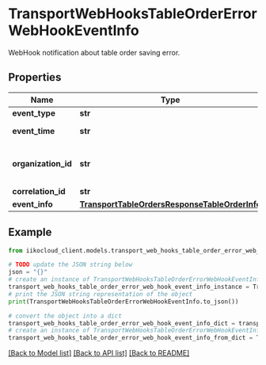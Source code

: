 # TransportWebHooksTableOrderErrorWebHookEventInfo

WebHook notification about table order saving error.

## Properties

Name | Type | Description | Notes
------------ | ------------- | ------------- | -------------
**event_type** | **str** | Event type. | [optional] 
**event_time** | **str** | Event date and time (UTC). | [optional] 
**organization_id** | **str** | Organization ID.                Can be obtained by &#x60;/api/1/organizations&#x60; operation. | [optional] 
**correlation_id** | **str** | Operation ID. | [optional] 
**event_info** | [**TransportTableOrdersResponseTableOrderInfo**](TransportTableOrdersResponseTableOrderInfo.md) | Event details. | [optional] 

## Example

```python
from iikocloud_client.models.transport_web_hooks_table_order_error_web_hook_event_info import TransportWebHooksTableOrderErrorWebHookEventInfo

# TODO update the JSON string below
json = "{}"
# create an instance of TransportWebHooksTableOrderErrorWebHookEventInfo from a JSON string
transport_web_hooks_table_order_error_web_hook_event_info_instance = TransportWebHooksTableOrderErrorWebHookEventInfo.from_json(json)
# print the JSON string representation of the object
print(TransportWebHooksTableOrderErrorWebHookEventInfo.to_json())

# convert the object into a dict
transport_web_hooks_table_order_error_web_hook_event_info_dict = transport_web_hooks_table_order_error_web_hook_event_info_instance.to_dict()
# create an instance of TransportWebHooksTableOrderErrorWebHookEventInfo from a dict
transport_web_hooks_table_order_error_web_hook_event_info_from_dict = TransportWebHooksTableOrderErrorWebHookEventInfo.from_dict(transport_web_hooks_table_order_error_web_hook_event_info_dict)
```
[[Back to Model list]](../README.md#documentation-for-models) [[Back to API list]](../README.md#documentation-for-api-endpoints) [[Back to README]](../README.md)


